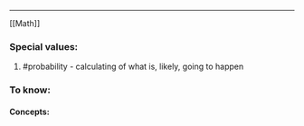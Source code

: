 ***
[[Math]]
### Special values:
1. #probability - calculating of what is, likely, going to happen

### To know:

#### Concepts:
